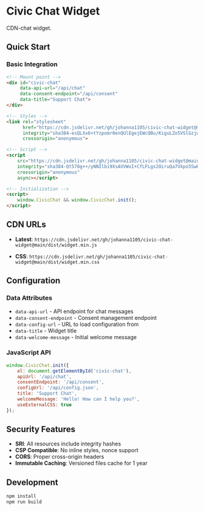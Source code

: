 # Civic Chat Widget

CDN-chat widget.

## Quick Start

### Basic Integration

```html
<!-- Mount point -->
<div id="civic-chat" 
     data-api-url="/api/chat" 
     data-consent-endpoint="/api/consent"
     data-title="Support Chat">
</div>

<!-- Styles -->
<link rel="stylesheet" 
      href="https://cdn.jsdelivr.net/gh/johanna1105/civic-chat-widget@main/dist/widget.min.css"
      integrity="sha384-esQLXx6+tYzpomr0enQUlEgejEWcQBu/KiguLZo5VSlGzjweHs3HpVeisnAlfFEt"
      crossorigin="anonymous">

<!-- Script -->
<script 
    src="https://cdn.jsdelivr.net/gh/johanna1105/civic-chat-widget@main/dist/widget.min.js"
    integrity="sha384-Qt578g++/yNNIlbi9XsAVVWxI+CfLFLgs2OiruQa7Vkpo5SwRrKXTB+PqnsheVnu"
    crossorigin="anonymous" 
    async></script>

<!-- Initialization -->
<script>
    window.CivicChat && window.CivicChat.init();
</script>
```

## CDN URLs

- **Latest**: `https://cdn.jsdelivr.net/gh/johanna1105/civic-chat-widget@main/dist/widget.min.js`

- **CSS**: `https://cdn.jsdelivr.net/gh/johanna1105/civic-chat-widget@main/dist/widget.min.css`

## Configuration

### Data Attributes
- `data-api-url` - API endpoint for chat messages
- `data-consent-endpoint` - Consent management endpoint
- `data-config-url` - URL to load configuration from
- `data-title` - Widget title
- `data-welcome-message` - Initial welcome message

### JavaScript API
```javascript
window.CivicChat.init({
    el: document.getElementById('civic-chat'),
    apiUrl: '/api/chat',
    consentEndpoint: '/api/consent',
    configUrl: '/api/config.json',
    title: 'Support Chat',
    welcomeMessage: 'Hello! How can I help you?',
    useExternalCSS: true 
});
```

## Security Features

- **SRI**: All resources include integrity hashes
- **CSP Compatible**: No inline styles, nonce support
- **CORS**: Proper cross-origin headers
- **Immutable Caching**: Versioned files cache for 1 year

## Development

```bash
npm install
npm run build
```

